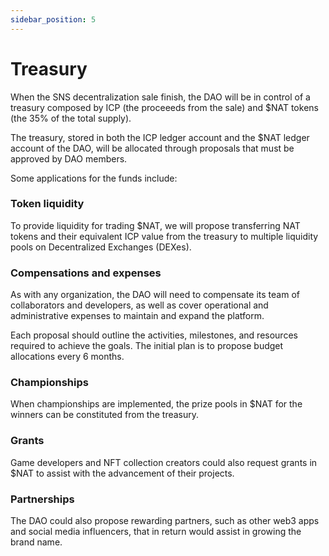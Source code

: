 ```yaml
---
sidebar_position: 5
---
```


# Treasury

When the SNS decentralization sale finish, the DAO will be in control of a treasury composed by ICP (the proceeeds from the sale) and $NAT tokens (the 35% of the total supply).

The treasury, stored in both the ICP ledger account and the $NAT ledger account of the DAO, will be allocated through proposals that must be approved by DAO members.

Some applications for the funds include:

### Token liquidity

To provide liquidity for trading $NAT, we will propose transferring NAT tokens and their equivalent ICP value from the treasury to multiple liquidity pools on Decentralized Exchanges (DEXes).

### Compensations and expenses

As with any organization, the DAO will need to compensate its team of collaborators and developers, as well as cover operational and administrative expenses to maintain and expand the platform.

Each proposal should outline the activities, milestones, and resources required to achieve the goals. The initial plan is to propose budget allocations every 6 months.

### Championships

When championships are implemented, the prize pools in $NAT for the winners can be constituted from the treasury.

### Grants

Game developers and NFT collection creators could also request grants in $NAT to assist with the advancement of their projects.

### Partnerships

The DAO could also propose rewarding partners, such as other web3 apps and social media influencers, that in return would assist in growing the brand name.